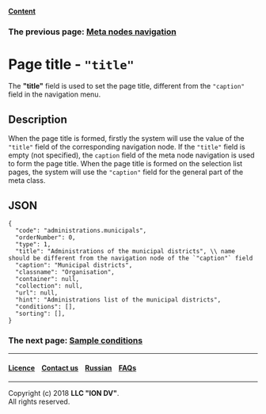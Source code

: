 #### [Content](/docs/en/index.md)

### The previous page: [Meta nodes navigation](/docs/en/2_system_description/metadata_structure/meta_navigation/navigation_nodes.md)

# Page title - `"title"`

The **"title"** field is used to set the page title, different from the `"caption"` field in the navigation menu. 

## Description

When the page title is formed, firstly the system will use the value of the `"title"` field of the corresponding navigation node. If the `"title"` field is empty (not specified), the `caption` field of the meta node navigation is used to form the page title. When the page title is formed on the selection list pages, the system will use the `"caption"` field for the general part of the meta class.

## JSON

```
{
  "code": "administrations.municipals",
  "orderNumber": 0,
  "type": 1,
  "title": "Administrations of the municipal districts", \\ name should be different from the navigation node of the `"caption"` field 
  "caption": "Municipal districts",
  "classname": "Organisation",
  "container": null,
  "collection": null,
  "url": null,
  "hint": "Administrations list of the municipal districts",
  "conditions": [],
  "sorting": [],
}

```

### The next page: [Sample conditions](/docs/en/2_system_description/metadata_structure/meta_navigation/conditions.md)

--------------------------------------------------------------------------  


 #### [Licence](/LICENCE.md) &ensp;  [Contact us](https://iondv.com) &ensp;  [Russian](/docs/ru/2_system_description/metadata_structure/meta_navigation/title.md)   &ensp; [FAQs](/faqs.md)          



--------------------------------------------------------------------------  

Copyright (c) 2018 **LLC "ION DV"**.  
All rights reserved. 